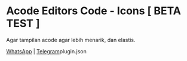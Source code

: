 # Acode Editors Code - Icons [ BETA TEST ]

Agar tampilan acode agar lebih menarik, dan elastis.

[WhatsApp](https://chat.whatsapp.com/Gomu4BhzluT3gaXRHmNs4n) |
[Telegram](https://t.me/TarnaWijaya_grup)plugin.json